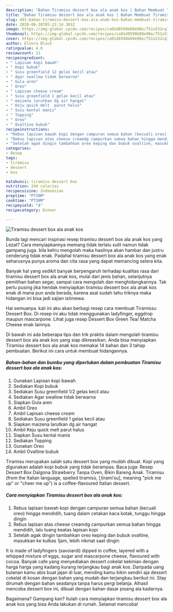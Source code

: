 ```yaml
---
description: "Bahan Tiramisu dessert box ala anak kos | Bahan Membuat Tiramisu dessert box ala anak kos Yang Enak dan Simpel"
title: "Bahan Tiramisu dessert box ala anak kos | Bahan Membuat Tiramisu dessert box ala anak kos Yang Enak dan Simpel"
slug: 491-bahan-tiramisu-dessert-box-ala-anak-kos-bahan-membuat-tiramisu-dessert-box-ala-anak-kos-yang-enak-dan-simpel
date: 2020-06-26T05:22:14.301Z
image: https://img-global.cpcdn.com/recipes/ca01d8590b89e98e/751x532cq70/tiramisu-dessert-box-ala-anak-kos-foto-resep-utama.jpg
thumbnail: https://img-global.cpcdn.com/recipes/ca01d8590b89e98e/751x532cq70/tiramisu-dessert-box-ala-anak-kos-foto-resep-utama.jpg
cover: https://img-global.cpcdn.com/recipes/ca01d8590b89e98e/751x532cq70/tiramisu-dessert-box-ala-anak-kos-foto-resep-utama.jpg
author: Elnora Black
ratingvalue: 4.8
reviewcount: 11
recipeingredient:
- " Lapisan kopi bawah"
- " Kopi bubuk"
- " Susu greenfield 12 gelas kecil atau"
- " Agar swallow tidak berwarna"
- " Gula aren"
- " Oreo"
- " Lapisan cheese cream"
- " Susu greenfield 1 gelas kecil atau"
- " maizena larutkan dg air hangat"
- " Keju quick melt  parut halus"
- " Susu kental manis"
- " Topping"
- " Oreo"
- " Ovaltine bubuk"
recipeinstructions:
- "Rebus lapisan bawah kopi dengan campuran semua bahan (kecuali oreo) hingga mendidih, tuang dalam cetakan kaca kotak, tunggu hingga dingin"
- "Rebus lapisan atas cheese creamdg campurkan semua bahan hingga mendidih, lalu tuang keatas lapisan kopi"
- "Setelah agak dingin tambahkan oreo keping dan bubuk ovaltine, masukkan ke kulkas 1jam, lebih nikmat saat dingin"
categories:
- Resep
tags:
- tiramisu
- dessert
- box

katakunci: tiramisu dessert box 
nutrition: 244 calories
recipecuisine: Indonesian
preptime: "PT39M"
cooktime: "PT38M"
recipeyield: "4"
recipecategory: Dinner

---
```



![Tiramisu dessert box ala anak kos](https://img-global.cpcdn.com/recipes/ca01d8590b89e98e/751x532cq70/tiramisu-dessert-box-ala-anak-kos-foto-resep-utama.jpg)

Bunda lagi mencari inspirasi resep tiramisu dessert box ala anak kos yang Lezat? Cara menyiapkannya memang tidak terlalu sulit namun tidak gampang juga. bila keliru mengolah maka hasilnya akan hambar dan justru cenderung tidak enak. Padahal tiramisu dessert box ala anak kos yang enak seharusnya punya aroma dan cita rasa yang dapat memancing selera kita.

Banyak hal yang sedikit banyak berpengaruh terhadap kualitas rasa dari tiramisu dessert box ala anak kos, mulai dari jenis bahan, selanjutnya pemilihan bahan segar, sampai cara mengolah dan menghidangkannya. Tak perlu pusing jika hendak menyiapkan tiramisu dessert box ala anak kos enak di mana pun anda berada, karena asal sudah tahu triknya maka hidangan ini bisa jadi sajian istimewa.

Hai semuanya. kali ini aku akan berbagi resep cara membuat Tiramissu Dessert Box. Di resep ini aku tidak menggunakan ladyfinger, eggdrop maupun mascarpone. Lihat juga resep Dessert Box Green Tea/ Matcha Cheese enak lainnya.


Di bawah ini ada beberapa tips dan trik praktis dalam mengolah tiramisu dessert box ala anak kos yang siap dikreasikan. Anda bisa menyiapkan Tiramisu dessert box ala anak kos memakai 14 bahan dan 3 tahap pembuatan. Berikut ini cara untuk membuat hidangannya.

<!--inarticleads1-->

##### Bahan-bahan dan bumbu yang diperlukan dalam pembuatan Tiramisu dessert box ala anak kos:

1. Gunakan  Lapisan kopi bawah
1. Sediakan  Kopi bubuk
1. Sediakan  Susu greenfield 1/2 gelas kecil atau
1. Sediakan  Agar swallow tidak berwarna
1. Siapkan  Gula aren
1. Ambil  Oreo
1. Ambil  Lapisan cheese cream
1. Sediakan  Susu greenfield 1 gelas kecil atau
1. Siapkan  maizena larutkan dg air hangat
1. Ambil  Keju quick melt  parut halus
1. Siapkan  Susu kental manis
1. Sediakan  Topping
1. Gunakan  Oreo
1. Ambil  Ovaltine bubuk


Tiramisu merupakan salah satu dessert box yang mudah dibuat. Kopi yang digunakan adalah kopi bubuk yang tidak berampas. Baca juga: Resep Dessert Box Dalgona Strawberry Tanpa Oven, Bikin Bareng Anak. Tiramisu (from the Italian language, spelled tiramisù, [ˌtiramiˈsu], meaning &#34;pick me up&#34; or &#34;cheer me up&#34;) is a coffee-flavoured Italian dessert. 

<!--inarticleads2-->

##### Cara menyiapkan Tiramisu dessert box ala anak kos:

1. Rebus lapisan bawah kopi dengan campuran semua bahan (kecuali oreo) hingga mendidih, tuang dalam cetakan kaca kotak, tunggu hingga dingin
1. Rebus lapisan atas cheese creamdg campurkan semua bahan hingga mendidih, lalu tuang keatas lapisan kopi
1. Setelah agak dingin tambahkan oreo keping dan bubuk ovaltine, masukkan ke kulkas 1jam, lebih nikmat saat dingin


It is made of ladyfingers (savoiardi) dipped in coffee, layered with a whipped mixture of eggs, sugar and mascarpone cheese, flavoured with cocoa. Banyak cafe yang menyediakan dessert cokelat kekinian dengan harga harga yang kadang kurang terjangkau bagi anak kos. Daripada uang bulanan kamu abis buat jajan di luar, mending kamu bikin sendiri aja dessert cokelat di kosan dengan bahan yang mudah dan terjangkau berikut ini. Stay dirumah dengan bahan seadanya tanpa harus pergi belanja. Alhasil mencoba dessert box ini, dibuat dengan bahan dasar pisang ala kadarnya. 

Bagaimana? Gampang kan? Itulah cara menyiapkan tiramisu dessert box ala anak kos yang bisa Anda lakukan di rumah. Selamat mencoba!
